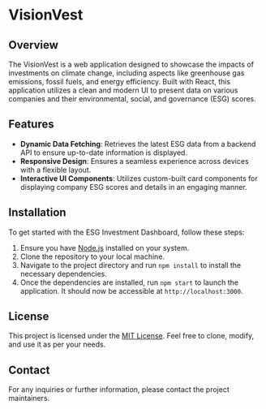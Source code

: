 # VisionVest

## Overview

The VisionVest is a web application designed to showcase the impacts of investments on climate change, including aspects like greenhouse gas emissions, fossil fuels, and energy efficiency. Built with React, this application utilizes a clean and modern UI to present data on various companies and their environmental, social, and governance (ESG) scores.

## Features

- **Dynamic Data Fetching**: Retrieves the latest ESG data from a backend API to ensure up-to-date information is displayed.
- **Responsive Design**: Ensures a seamless experience across devices with a flexible layout.
- **Interactive UI Components**: Utilizes custom-built card components for displaying company ESG scores and details in an engaging manner.

## Installation

To get started with the ESG Investment Dashboard, follow these steps:

1. Ensure you have [Node.js](https://nodejs.org/) installed on your system.
2. Clone the repository to your local machine.
3. Navigate to the project directory and run `npm install` to install the necessary dependencies.
4. Once the dependencies are installed, run `npm start` to launch the application. It should now be accessible at `http://localhost:3000`.

## License

This project is licensed under the [MIT License](LICENSE.md). Feel free to clone, modify, and use it as per your needs.

## Contact

For any inquiries or further information, please contact the project maintainers.
